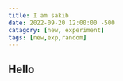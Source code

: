 ```yaml
---
title: I am sakib  
date: 2022-09-20 12:00:00 -500
catagory: [new, experiment]
tags: [new,exp,random]
---
```


## Hello
